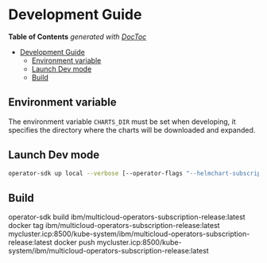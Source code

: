 # Development Guide

<!-- START doctoc generated TOC please keep comment here to allow auto update -->
<!-- DON'T EDIT THIS SECTION, INSTEAD RE-RUN doctoc TO UPDATE -->
**Table of Contents**  *generated with [DocToc](https://github.com/thlorenz/doctoc)*

- [Development Guide](#development-guide)
    - [Environment variable](#environment-variable)
    - [Launch Dev mode](#launch-dev-mode)
    - [Build](#build)

<!-- END doctoc generated TOC please keep comment here to allow auto update -->

## Environment variable

The environment variable `CHARTS_DIR` must be set when developing, it specifies the directory where the charts will be downloaded and expanded.

## Launch Dev mode

```bash
operator-sdk up local --verbose [--operator-flags "--helmchart-subscription-controller-disabled"]
```

## Build

operator-sdk build ibm/multicloud-operators-subscription-release:latest
docker tag ibm/multicloud-operators-subscription-release:latest mycluster.icp:8500/kube-system/ibm/multicloud-operators-subscription-release:latest
docker push mycluster.icp:8500/kube-system/ibm/multicloud-operators-subscription-release:latest
